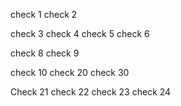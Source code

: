 check 1
check 2


check 3
check 4
check 5
check 6

check 8
check 9

check 10
check 20
check 30

Check 21
check 22
check 23
check 24
